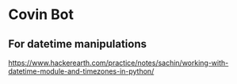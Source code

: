 # Covin Bot


## For datetime manipulations

https://www.hackerearth.com/practice/notes/sachin/working-with-datetime-module-and-timezones-in-python/
